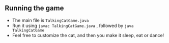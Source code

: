 ## Running the game
- The main file is `TalkingCatGame.java`
- Run it using `javac TalkingCatGame.java` , followed by `java TalkingCatGame`
- Feel free to customize the cat, and then you make it sleep, eat or dance!
